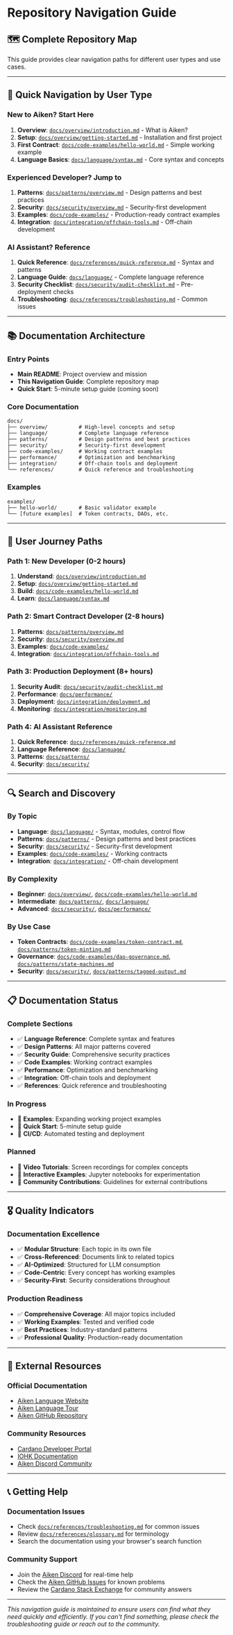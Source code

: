 # Repository Navigation Guide

## 🗺️ **Complete Repository Map**

This guide provides clear navigation paths for different user types and use cases.

---

## 🚀 **Quick Navigation by User Type**

### **New to Aiken? Start Here**

1. **Overview**: [`docs/overview/introduction.md`](docs/overview/introduction.md) - What is Aiken?
2. **Setup**: [`docs/overview/getting-started.md`](docs/overview/getting-started.md) - Installation and first project
3. **First Contract**: [`docs/code-examples/hello-world.md`](docs/code-examples/hello-world.md) - Simple working example
4. **Language Basics**: [`docs/language/syntax.md`](docs/language/syntax.md) - Core syntax and concepts

### **Experienced Developer? Jump to**

1. **Patterns**: [`docs/patterns/overview.md`](docs/patterns/overview.md) - Design patterns and best practices
2. **Security**: [`docs/security/overview.md`](docs/security/overview.md) - Security-first development
3. **Examples**: [`docs/code-examples/`](docs/code-examples/) - Production-ready contract examples
4. **Integration**: [`docs/integration/offchain-tools.md`](docs/integration/offchain-tools.md) - Off-chain development

### **AI Assistant? Reference**

1. **Quick Reference**: [`docs/references/quick-reference.md`](docs/references/quick-reference.md) - Syntax and patterns
2. **Language Guide**: [`docs/language/`](docs/language/) - Complete language reference
3. **Security Checklist**: [`docs/security/audit-checklist.md`](docs/security/audit-checklist.md) - Pre-deployment checks
4. **Troubleshooting**: [`docs/references/troubleshooting.md`](docs/references/troubleshooting.md) - Common issues

---

## 📚 **Documentation Architecture**

### **Entry Points**

- **Main README**: Project overview and mission
- **This Navigation Guide**: Complete repository map
- **Quick Start**: 5-minute setup guide (coming soon)

### **Core Documentation**

```
docs/
├── overview/          # High-level concepts and setup
├── language/          # Complete language reference
├── patterns/          # Design patterns and best practices
├── security/          # Security-first development
├── code-examples/     # Working contract examples
├── performance/       # Optimization and benchmarking
├── integration/       # Off-chain tools and deployment
└── references/        # Quick reference and troubleshooting
```

### **Examples**

```
examples/
├── hello-world/       # Basic validator example
└── [future examples]  # Token contracts, DAOs, etc.
```

---

## 🎯 **User Journey Paths**

### **Path 1: New Developer (0-2 hours)**

1. **Understand**: [`docs/overview/introduction.md`](docs/overview/introduction.md)
2. **Setup**: [`docs/overview/getting-started.md`](docs/overview/getting-started.md)
3. **Build**: [`docs/code-examples/hello-world.md`](docs/code-examples/hello-world.md)
4. **Learn**: [`docs/language/syntax.md`](docs/language/syntax.md)

### **Path 2: Smart Contract Developer (2-8 hours)**

1. **Patterns**: [`docs/patterns/overview.md`](docs/patterns/overview.md)
2. **Security**: [`docs/security/overview.md`](docs/security/overview.md)
3. **Examples**: [`docs/code-examples/`](docs/code-examples/)
4. **Integration**: [`docs/integration/offchain-tools.md`](docs/integration/offchain-tools.md)

### **Path 3: Production Deployment (8+ hours)**

1. **Security Audit**: [`docs/security/audit-checklist.md`](docs/security/audit-checklist.md)
2. **Performance**: [`docs/performance/`](docs/performance/)
3. **Deployment**: [`docs/integration/deployment.md`](docs/integration/deployment.md)
4. **Monitoring**: [`docs/integration/monitoring.md`](docs/integration/monitoring.md)

### **Path 4: AI Assistant Reference**

1. **Quick Reference**: [`docs/references/quick-reference.md`](docs/references/quick-reference.md)
2. **Language Reference**: [`docs/language/`](docs/language/)
3. **Patterns**: [`docs/patterns/`](docs/patterns/)
4. **Security**: [`docs/security/`](docs/security/)

---

## 🔍 **Search and Discovery**

### **By Topic**

- **Language**: [`docs/language/`](docs/language/) - Syntax, modules, control flow
- **Patterns**: [`docs/patterns/`](docs/patterns/) - Design patterns and best practices
- **Security**: [`docs/security/`](docs/security/) - Security-first development
- **Examples**: [`docs/code-examples/`](docs/code-examples/) - Working contracts
- **Integration**: [`docs/integration/`](docs/integration/) - Off-chain development

### **By Complexity**

- **Beginner**: [`docs/overview/`](docs/overview/), [`docs/code-examples/hello-world.md`](docs/code-examples/hello-world.md)
- **Intermediate**: [`docs/patterns/`](docs/patterns/), [`docs/language/`](docs/language/)
- **Advanced**: [`docs/security/`](docs/security/), [`docs/performance/`](docs/performance/)

### **By Use Case**

- **Token Contracts**: [`docs/code-examples/token-contract.md`](docs/code-examples/token-contract.md), [`docs/patterns/token-minting.md`](docs/patterns/token-minting.md)
- **Governance**: [`docs/code-examples/dao-governance.md`](docs/code-examples/dao-governance.md), [`docs/patterns/state-machines.md`](docs/patterns/state-machines.md)
- **Security**: [`docs/security/`](docs/security/), [`docs/patterns/tagged-output.md`](docs/patterns/tagged-output.md)

---

## 📋 **Documentation Status**

### **Complete Sections**

- ✅ **Language Reference**: Complete syntax and features
- ✅ **Design Patterns**: All major patterns covered
- ✅ **Security Guide**: Comprehensive security practices
- ✅ **Code Examples**: Working contract examples
- ✅ **Performance**: Optimization and benchmarking
- ✅ **Integration**: Off-chain tools and deployment
- ✅ **References**: Quick reference and troubleshooting

### **In Progress**

- 🔄 **Examples**: Expanding working project examples
- 🔄 **Quick Start**: 5-minute setup guide
- 🔄 **CI/CD**: Automated testing and deployment

### **Planned**

- 📅 **Video Tutorials**: Screen recordings for complex concepts
- 📅 **Interactive Examples**: Jupyter notebooks for experimentation
- 📅 **Community Contributions**: Guidelines for external contributions

---

## 🎖️ **Quality Indicators**

### **Documentation Excellence**

- ✅ **Modular Structure**: Each topic in its own file
- ✅ **Cross-Referenced**: Documents link to related topics
- ✅ **AI-Optimized**: Structured for LLM consumption
- ✅ **Code-Centric**: Every concept has working examples
- ✅ **Security-First**: Security considerations throughout

### **Production Readiness**

- ✅ **Comprehensive Coverage**: All major topics included
- ✅ **Working Examples**: Tested and verified code
- ✅ **Best Practices**: Industry-standard patterns
- ✅ **Professional Quality**: Production-ready documentation

---

## 🔗 **External Resources**

### **Official Documentation**

- [Aiken Language Website](https://aiken-lang.org/)
- [Aiken Language Tour](https://aiken-lang.org/language-tour)
- [Aiken GitHub Repository](https://github.com/aiken-lang/aiken)

### **Community Resources**

- [Cardano Developer Portal](https://developers.cardano.org/)
- [IOHK Documentation](https://docs.cardano.org/)
- [Aiken Discord Community](https://discord.gg/aiken-lang)

---

## 📞 **Getting Help**

### **Documentation Issues**

- Check [`docs/references/troubleshooting.md`](docs/references/troubleshooting.md) for common issues
- Review [`docs/references/glossary.md`](docs/references/glossary.md) for terminology
- Search the documentation using your browser's search function

### **Community Support**

- Join the [Aiken Discord](https://discord.gg/aiken-lang) for real-time help
- Check the [Aiken GitHub Issues](https://github.com/aiken-lang/aiken/issues) for known problems
- Review the [Cardano Stack Exchange](https://cardano.stackexchange.com/) for community answers

---

_This navigation guide is maintained to ensure users can find what they need quickly and efficiently. If you can't find something, please check the troubleshooting guide or reach out to the community._
